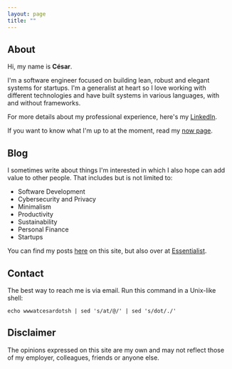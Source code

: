 ```yaml
---
layout: page
title: ""
---
```


## About

Hi, my name is **César**.

I'm a software engineer focused on building lean, robust and elegant systems
for startups. I'm a generalist at heart so I love working with different
technologies and have built systems in various languages, with and without
frameworks.

For more details about my professional experience, here's my
[LinkedIn](https://linkedin.com/in/cesarferradas).

If you want to know what I'm up to at the moment, read my [now page](/now).

## Blog

I sometimes write about things I'm interested in which I also hope can add
value to other people. That includes but is not limited to:

* Software Development
* Cybersecurity and Privacy
* Minimalism
* Productivity
* Sustainability
* Personal Finance
* Startups

You can find my posts [here](/blog) on this site, but also over at
[Essentialist](https://essentiali.st).

## Contact

The best way to reach me is via email. Run this command in a Unix-like shell:

```shell
echo wwwatcesardotsh | sed 's/at/@/' | sed 's/dot/./'
``` 

## Disclaimer

The opinions expressed on this site are my own and may not reflect those of my
employer, colleagues, friends or anyone else.
